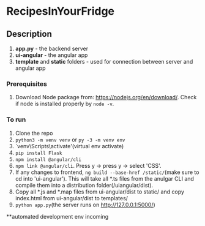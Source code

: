 # RecipesInYourFridge

## Description

1. **app.py** - the backend server
2. **ui-angular** - the angular app
3. **template** and **static** folders - used for connection between server and angular app

### Prerequisites

1. Download Node package from: https://nodejs.org/en/download/. Check if node is installed properly by `node -v`.

### To run

1. Clone the repo
2. `python3 -m venv venv` or `py -3 -m venv env`
3. `venv\Scripts\activate'(virtual env activate)
4. `pip install Flask`
5. `npm install @angular/cli`
6. `npm link @angular/cli`. Press y -> press y -> select 'CSS'.
7. If any changes to frontend, `ng build --base-href /static/`(make sure to cd into 'ui-angular'). This will take all *.ts files from the anulgar CLI and compile them into a distribution folder(/uiangular/dist). 
8. Copy all *.js and *.map files from ui-angular/dist to static/ and copy index.html from ui-angular/dist to templates/ 
9. `python app.py`(the server runs on http://127.0.0.1:5000/)

**automated development env incoming 
